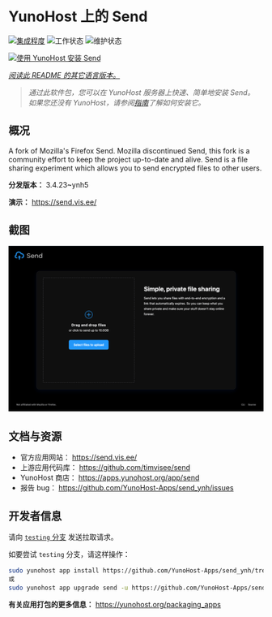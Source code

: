 <!--
注意：此 README 由 <https://github.com/YunoHost/apps/tree/master/tools/readme_generator> 自动生成
请勿手动编辑。
-->

# YunoHost 上的 Send

[![集成程度](https://apps.yunohost.org/badge/integration/send)](https://ci-apps.yunohost.org/ci/apps/send/)
![工作状态](https://apps.yunohost.org/badge/state/send)
![维护状态](https://apps.yunohost.org/badge/maintained/send)

[![使用 YunoHost 安装 Send](https://install-app.yunohost.org/install-with-yunohost.svg)](https://install-app.yunohost.org/?app=send)

*[阅读此 README 的其它语言版本。](./ALL_README.md)*

> *通过此软件包，您可以在 YunoHost 服务器上快速、简单地安装 Send。*  
> *如果您还没有 YunoHost，请参阅[指南](https://yunohost.org/install)了解如何安装它。*

## 概况

A fork of Mozilla's Firefox Send. Mozilla discontinued Send, this fork is a community effort to keep the project up-to-date and alive.
Send is a file sharing experiment which allows you to send encrypted files to other users.


**分发版本：** 3.4.23~ynh5

**演示：** <https://send.vis.ee/>

## 截图

![Send 的截图](./doc/screenshots/screenshot.png)

## 文档与资源

- 官方应用网站： <https://send.vis.ee/>
- 上游应用代码库： <https://github.com/timvisee/send>
- YunoHost 商店： <https://apps.yunohost.org/app/send>
- 报告 bug： <https://github.com/YunoHost-Apps/send_ynh/issues>

## 开发者信息

请向 [`testing` 分支](https://github.com/YunoHost-Apps/send_ynh/tree/testing) 发送拉取请求。

如要尝试 `testing` 分支，请这样操作：

```bash
sudo yunohost app install https://github.com/YunoHost-Apps/send_ynh/tree/testing --debug
或
sudo yunohost app upgrade send -u https://github.com/YunoHost-Apps/send_ynh/tree/testing --debug
```

**有关应用打包的更多信息：** <https://yunohost.org/packaging_apps>
